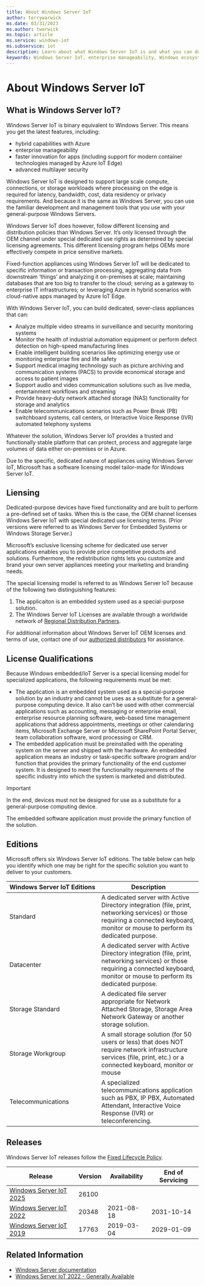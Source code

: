 ```yaml
---
title: About Windows Server IoT
author: terrywarwick
ms.date: 03/31/2023
ms.author: twarwick
ms.topic: article
ms.service: windows-iot
ms.subservice: iot
description: Learn about what Windows Server IoT is and what you can do with it.
keywords: Windows Server IoT, enterprise manageability, Windows ecosystem, IoT
---
```


# About Windows Server IoT

## What is Windows Server IoT?

<!--
 Windows Server IoT is a full version of Windows Server that delivers enterprise manageability and security to IoT solutions. Windows Server IoT shares all the benefits of the world-wide Windows ecosystem. It is a binary equivalent to Windows Server, so you can use the same familiar development and management tools that you use on your general-purpose servers. However, when it comes to licensing and distribution, the general-purpose version and IoT versions differ.  Windows Server IoT is only licensed through the OEM channel under special dedicated use rights.
-->

Windows Server IoT is binary equivalent to Windows Server. This means you get the latest features, including:

- hybrid capabilities with Azure
- enterprise manageability
- faster innovation for apps (including support for modern container technologies managed by Azure IoT Edge)
- advanced multilayer security

Windows Server IoT is designed to support large scale compute, connections, or storage workloads where processing on the edge is required for latency, bandwidth, cost, data residency or privacy requirements. And because it is the same as Windows Server, you can use the familiar development and management tools that you use with your general-purpose Windows Servers.

Windows Server IoT does however, follow different licensing and distribution policies than Windows Server. It’s only licensed through the OEM channel under special dedicated use rights as determined by special licensing agreements. This different licensing program helps OEMs more effectively compete in price sensitive markets.

Fixed-function appliances using Windows Server IoT will be dedicated to specific information or transaction processing, aggregating data from downstream ‘things’ and analyzing it on-premises at scale; maintaining databases that are too big to transfer to the cloud; serving as a gateway to enterprise IT infrastructures; or leveraging Azure in hybrid scenarios with cloud-native apps managed by Azure IoT Edge.

With Windows Server IoT, you can build dedicated, sever-class appliances that can:

- Analyze multiple video streams in surveillance and security monitoring systems
- Monitor the health of industrial automation equipment or perform defect detection on high-speed manufacturing lines
- Enable intelligent building scenarios like optimizing energy use or monitoring enterprise fire and life safety
- Support medical imaging technology such as picture archiving and communication systems (PACS) to provide economical storage and access to patient images
- Support audio and video communication solutions such as live media, entertainment workflows and streaming
- Provide heavy-duty network attached storage (NAS) functionality for storage and analytics
- Enable telecommunications scenarios such as Power Break (PB) switchboard systems, call centers, or Interactive Voice Response (IVR) automated telephony systems

Whatever the solution, Windows Server IoT provides a trusted and functionally stable platform that can protect, process and aggregate large volumes of data either on-premises or in Azure.

Due to the specific, dedicated nature of appliances using Windows Server IoT, Microsoft has a software licensing model tailor-made for Windows Server IoT.

## Liensing

Dedicated-purpose devices have fixed functionality and are built to perform a pre-defined set of tasks. When this is the case, the OEM channel licenses Windows Server IoT with special dedicated use licensing terms. (Prior versions were referred to as Windows Server for Embedded Systems or Windows Storage Server.)

Microsoft’s exclusive licensing scheme for dedicated use server applications enables you to provide price competitive products and solutions. Furthermore, the redistribution rights lets you customize and brand your own server appliances meeting your marketing and branding needs.

The special licensing model is referred to as Windows Server IoT because of the following two distinguishing features:

1. The applicaiton is an embedded system used as a special-purpose solution.
1. The Windows Server IoT Licenses are available through a worldwide network of [Regional Distribution Partners](/windows-iot/iot-enterprise/windows-iot-distributors.md).

For additional information about Windows Server IoT OEM licenses and terms of use, contact one of our [authorized distributors](/windows-iot/iot-enterprise/windows-iot-distributors.md) for assistance.

## License Qualifications

Because Windows embedded/IoT Server is a special licensing model for specialized applications, the following requirements must be met:

- The application is an embedded system used as a special-purpose solution by an industry and cannot be uses as a substitute for a general-purpose computing device. It also can’t be used with other commercial applications such as accounting, messaging or enterprise email, enterprise resource planning software, web-based time management applications that address appointments, meetings or other calendaring items, Microsoft Exchange Server or Microsoft SharePoint Portal Server, team collaboration software, word processing or CRM.
- The embedded application must be preinstalled with the operating system on the server and shipped with the hardware. An embedded application means an industry or task-specific software program and/or function that provides the primary functionality of the end customer system. It is designed to meet the functionality requirements of the specific industry into which the system is marketed and distributed.

> [!IMPORTANT]
> In the end, devices must not be designed for use as a substitute for a general-purpose computing device.
>
> The embedded software application must provide the primary function of the solution.

## Editions

Microsoft offers six Windows Server IoT editions. The table below can help you identify which one may be right for the specific solution you want to deliver to your customers.

| Windows&nbsp;Server&nbsp;IoT&nbsp;Editions | Description |
|----------|-------------|
| Standard           | A dedicated server with Active Directory integration (file, print, networking services) or those requiring a connected keyboard, monitor or mouse to perform its dedicated purpose. |
| Datacenter         | A dedicated server with Active Directory integration (file, print, networking services) or those requiring a connected keyboard, monitor or mouse to perform its dedicated purpose. |
| Storage Standard   | A dedicated file server appropriate for Network Attached Storage, Storage Area Network Gateway or another storage solution.|
| Storage Workgroup  | A small storage solution (for 50 users or less) that does NOT require network infrastructure services (file, print, etc.) or a connected keyboard, monitor or mouse|
| Telecommunications | A specialized telecommunications application such as PBX, IP PBX, Automated Attendant, Interactive Voice Response (IVR) or teleconferencing. |

## Releases

Windows Server IoT releases follow the [Fixed Lifecycle Policy](/lifecycle/policies/fixed).

| Release                             | Version | Availability | End of Servicing |
| ----------------------------------- | ----- | ------------ | ---------------- |
| [Windows Server IoT 2025](/lifecycle/products/windows-server-iot-2025) | 26100 |              |                  |
| [Windows Server IoT 2022](/lifecycle/products/windows-server-iot-2022) | 20348 | 2021-08-18   | 2031-10-14       |
| [Windows Server IoT 2019](/lifecycle/products/windows-server-iot-2019) | 17763 | 2019-03-04   | 2029-01-09       |

<!--
## Fixed purpose devices

> [!TIP]
> See your licensing agreement for complete guidance on all Windows Server IoT usage scenarios. If you do not have this licensing agreement, ask the OEM you work with for the commercial agreement.

Windows Server is well known as the server operating system used by small businesses and enterprises world-wide. What is less well known is that for years, Windows Server has also powered many dedicated solutions in retail, manufacturing, healthcare, and more. Windows Server IoT allows you to build fixed purpose solutions with specific allowances and restrictions in the license agreement.

## Long-term Servicing Channel (LTSC)

This is the release model you’re already familiar with, formerly called the "Long-Term Servicing Branch", where a new major version of Windows Server is released every two to three years. Users are entitled to five years of mainstream support and five years of extended support. This channel is appropriate for systems that require a longer servicing option and functional stability. Deployments of Windows Server IoT 2022 and earlier versions of Windows Server won't be affected by the new Semi-Annual Channel releases. 

* [Learn more about LTSC](/windows-server/get-started-19/servicing-channels-19#long-term-servicing-channel-ltsc)
-->
## Related Information

* [Windows Server documentation](/windows-server/index)
* [Windows Server IoT 2022 - Generally Available](https://techcommunity.microsoft.com/t5/internet-of-things/windows-server-iot-2022-now-generally-available/ba-p/2703521)

